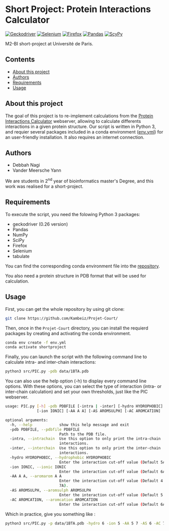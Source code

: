 # Short Project: Protein Interactions Calculator
[![Geckodriver](https://img.shields.io/badge/Geckodriver-=0.26.0-brightgreen.svg)](https://github.com/mozilla/geckodriver/releases)
[![Selenium](https://img.shields.io/badge/Selenium-brightgreen.svg)](https://selenium-python.readthedocs.io/)
[![Firefox](https://img.shields.io/badge/Firefox-brightgreen.svg)](https://www.mozilla.org/en-US/)
[![Pandas](https://img.shields.io/badge/Pandas-brightgreen.svg)](https://pandas.pydata.org/)
[![ScyPy](https://img.shields.io/badge/SciPy-brightgreen.svg)](https://www.scipy.org/)



M2-BI short-project at Université de Paris.

## Contents 

  * [About this project](#about-this-project)
  * [Authors](#authors)
  * [Requirements](#requirements)
  * [Usage](#usage)

## About this project

The goal of this project is to re-implement calculations from the [Protein Interactions Calculator](http://pic.mbu.iisc.ernet.in/job.html) webserver, allowing to calculate differents interactions in a given protein structure. Our script is written in Python 3, and requier several packages included in a conda environment ([env.yml](env.yml)) for an user-friendly installation. It also requires an internet connection. 

## Authors

  * Debbah Nagi
  * Vander Meersche Yann 

We are students in 2<sup>nd</sup> year of bioinformatics master's Degree, and this work was realised for a short-project. 

## Requirements

To execute the script, you need the folowing Python 3 packages:
  - geckodriver (0.26 version)
  - Pandas
  - NumPy
  - SciPy
  - Firefox
  - Selenium
  - tabulate

You can find the corresponding conda environment file into the [repository](env.yml). 

You also need a protein structure in PDB format that will be used for calculation. 

## Usage 

First, you can get the whole repository by using git clone:

```bash
git clone https://github.com/Kambeiz/Projet-Court/
```

Then, once in the `Projet-Court` directory, you can install the requierd packages by creating and activating the conda environment.

```bash
conda env create -f env.yml
conda activate shortproject
```
Finally, you can launch the script with the following command line to calculate intra- and inter-chain interactions: 

```bash
python3 src/PIC.py -pdb data/1BTA.pdb
```
You can also use the help option (-h) to display every command line options. With these options, you can select the type of interaction (intra- or inter-chain calculation) and set your own thresholds, just like the PIC webserver.

```bash
usage: PIC.py [-h] -pdb PDBFILE [-intra | -inter] [-hydro HYDROPHOBIC]
              [-ion IONIC] [-AA A A] [-AS AROMSULPH] [-AC AROMCATION]

optional arguments:
  -h, --help            show this help message and exit
  -pdb PDBFILE, --pdbfile PDBFILE
                        Path to the PDB file.
  -intra, --intrachain  Use this option to only print the intra-chain
                        interactions.
  -inter, --interchain  Use this option to only print the inter-chain
                        interactions.
  -hydro HYDROPHOBIC, --hydrophobic HYDROPHOBIC
                        Enter the interaction cut-off value (Default 5A).
  -ion IONIC, --ionic IONIC
                        Enter the interaction cut-off value (Default 6A).
  -AA A A, --aromarom A A
                        Enter the interaction cut-off value (Default 4.5A to
                        7A).
  -AS AROMSULPH, --aromsulph AROMSULPH
                        Enter the interaction cut-off value (Default 5.3A).
  -AC AROMCATION, --aromcation AROMCATION
                        Enter the interaction cut-off value (Default 6A).
```

Which in practice, give you something like :

```bash
python3 src/PIC.py -p data/1BTA.pdb -hydro 6 -ion 5 -AA 5 7 -AS 6 -AC 7 -intra
```
